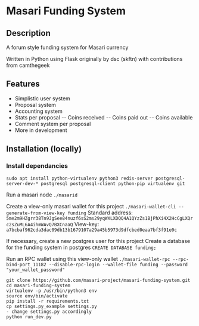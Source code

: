 # Masari Funding System 

## Description

A forum style funding system for Masari currency

Written in Python using Flask originally by dsc (skftn) with contributions from camthegeek

## Features
- Simplistic user system
- Proposal system
- Accounting system
- Stats per proposal
-- Coins received
-- Coins paid out
-- Coins available
- Comment system per proposal
- More in development

## Installation (locally)

### Install dependancies

```sudo apt install python-virtualenv python3 redis-server postgresql-server-dev-* postgresql postgresql-client python-pip virtualenv git```

Run a masari node
`./masarid`

Create a view-only masari wallet for this project
`./masari-wallet-cli -- generate-from-view-key funding`
Standard address: `5me2m9HZgrr38Tn9JgSee84nuzf6sS2ms29yqWXLXDQQ4A1QYzZs1BjPhXi4X2HcCgLXQrc2sZuML6A4ihmWAvQ7BXCnaaQ`
View-key: `a7bcbaf962cda3dac09db13b1679107a29a45b5973d9dfcbed0eaa7bf3f91e0c`

If necessary, create a new postgres user for this project
Create a database for the funding system in postgres
`CREATE DATABASE funding;`

Run an RPC wallet using this view-only wallet
`./masari-wallet-rpc --rpc-bind-port 11182 --disable-rpc-login --wallet-file funding --password "your_wallet_password"`

```
git clone https://github.com/masari-project/masari-funding-system.git
cd masari-funding-system
virtualenv -p /usr/bin/python3 env
source env/bin/activate
pip install -r requirements.txt
cp settings.py_example settings.py
- change settings.py accordingly
python run_dev.py
```
